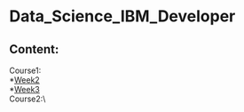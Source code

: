 # Data_Science_IBM_Developer

## Content:
  Course1:\
    *[Week2](/Course1_week2.notes)\
    *[Week3](/Course1_week3.notes)\
  Course2:\
    
